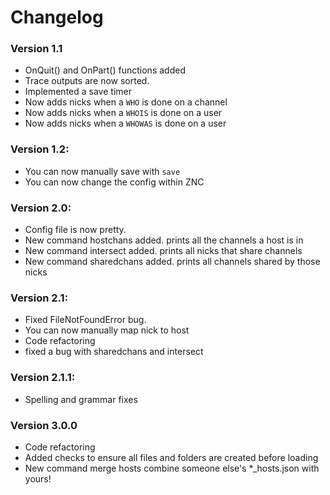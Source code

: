 # Changelog

### Version 1.1
  * OnQuit() and OnPart() functions added
  * Trace outputs are now sorted.
  * Implemented a save timer
  * Now adds nicks when a `WHO` is done on a channel
  * Now adds nicks when a `WHOIS` is done on a user
  * Now adds nicks when a `WHOWAS` is done on a user

### Version 1.2:
  * You can now manually save with `save`
  * You can now change the config within ZNC

### Version 2.0:
  * Config file is now pretty.
  * New command hostchans added. prints all the channels a host is in
  * New command intersect added.  prints all nicks that share channels
  * New command sharedchans added.  prints all channels shared by those nicks

### Version 2.1:
  * Fixed FileNotFoundError bug.
  * You can now manually map nick to host
  * Code refactoring
  * fixed a bug with sharedchans and intersect

### Version 2.1.1:
  * Spelling and grammar fixes

### Version 3.0.0
  * Code refactoring
  * Added checks to ensure all files and folders are created before loading
  * New command merge hosts combine someone else's *_hosts.json with yours!
